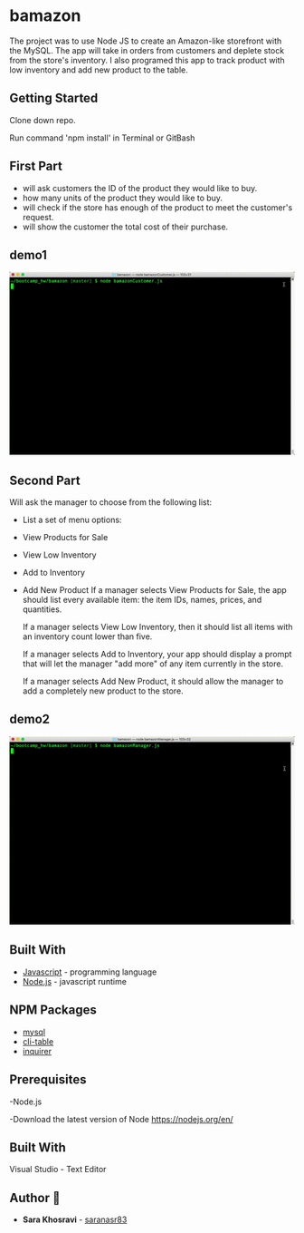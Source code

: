 # bamazon

The project was to use Node JS to create an Amazon-like storefront with the MySQL. The app will take in orders from customers and deplete stock from the store's inventory. I also programed this app to track product with low inventory and add new product to the table.

## Getting Started

Clone down repo.

Run command 'npm install' in Terminal or GitBash


## First Part

- will ask customers the ID of the product they would like to buy.
- how many units of the product they would like to buy.
- will check if the store has enough of the product to meet the customer's request.
- will show the customer the total cost of their purchase.

## demo1
![demo](demo1.gif)

## Second Part

 Will ask the manager to choose from the following list:

- List a set of menu options:
- View Products for Sale
- View Low Inventory
- Add to Inventory
- Add New Product
    If a manager selects View Products for Sale, the app should list every available item: the item IDs, names, prices, and quantities.

    If a manager selects View Low Inventory, then it should list all items with an inventory count lower than five.

    If a manager selects Add to Inventory, your app should display a prompt that will let the manager "add more" of any item currently in the store.

    If a manager selects Add New Product, it should allow the manager to add a completely new product to the store.

## demo2
![demo](demo2.gif)

## Built With

* [Javascript](https://www.javascript.com/) - programming language
* [Node.js](https://nodejs.org/en/) - javascript runtime

## NPM Packages

* [mysql](https://www.npmjs.com/package/mysql)
* [cli-table](https://www.npmjs.com/package/cli-table)
* [inquirer](https://www.npmjs.com/package/inquirer)

## Prerequisites

 -Node.js 

 -Download the latest version of Node https://nodejs.org/en/

## Built With

Visual Studio - Text Editor

## Author :key:
* **Sara Khosravi** - [saranasr83](https://github.com/saranasr83)